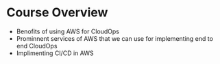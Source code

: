# Course Overview
- Benofits of using AWS for CloudOps
- Prominnent services of AWS that we can use for implementing end to end CloudOps
- Implimenting CI/CD in AWS
